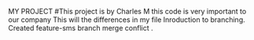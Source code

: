 MY PROJECT
#This project is by Charles M
this code is very important to our company
This will the differences in my file
Inroduction to branching.
Created feature-sms branch
merge conflict .
